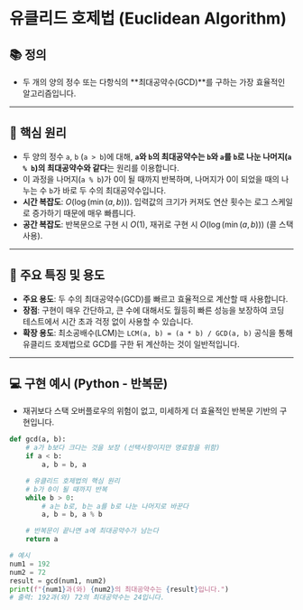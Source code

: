 # 유클리드 호제법 (Euclidean Algorithm)

## 📚 정의
- 두 개의 양의 정수 또는 다항식의 **최대공약수(GCD)**를 구하는 가장 효율적인 알고리즘입니다.

---

## 🔑 핵심 원리
- 두 양의 정수 `a`, `b` (`a > b`)에 대해, **`a`와 `b`의 최대공약수는 `b`와 `a`를 `b`로 나눈 나머지(`a % b`)의 최대공약수와 같다**는 원리를 이용합니다.
- 이 과정을 나머지(`a % b`)가 0이 될 때까지 반복하며, 나머지가 0이 되었을 때의 나누는 수 `b`가 바로 두 수의 최대공약수입니다.
- **시간 복잡도**: $O(\log(\min(a, b)))$. 입력값의 크기가 커져도 연산 횟수는 로그 스케일로 증가하기 때문에 매우 빠릅니다.
- **공간 복잡도**: 반복문으로 구현 시 $O(1)$, 재귀로 구현 시 $O(\log(\min(a, b)))$ (콜 스택 사용).

---

## 📝 주요 특징 및 용도
- **주요 용도**: 두 수의 최대공약수(GCD)를 빠르고 효율적으로 계산할 때 사용합니다.
- **장점**: 구현이 매우 간단하고, 큰 수에 대해서도 월등히 빠른 성능을 보장하여 코딩 테스트에서 시간 초과 걱정 없이 사용할 수 있습니다.
- **확장 용도**: 최소공배수(LCM)는 `LCM(a, b) = (a * b) / GCD(a, b)` 공식을 통해 유클리드 호제법으로 GCD를 구한 뒤 계산하는 것이 일반적입니다.

---

## 💻 구현 예시 (Python - 반복문)
- 재귀보다 스택 오버플로우의 위험이 없고, 미세하게 더 효율적인 반복문 기반의 구현입니다.

```python
def gcd(a, b):
    # a가 b보다 크다는 것을 보장 (선택사항이지만 명료함을 위함)
    if a < b:
        a, b = b, a

    # 유클리드 호제법의 핵심 원리
    # b가 0이 될 때까지 반복
    while b > 0:
        # a는 b로, b는 a를 b로 나눈 나머지로 바꾼다
        a, b = b, a % b

    # 반복문이 끝나면 a에 최대공약수가 남는다
    return a

# 예시
num1 = 192
num2 = 72
result = gcd(num1, num2)
print(f"{num1}과(와) {num2}의 최대공약수는 {result}입니다.")
# 출력: 192과(와) 72의 최대공약수는 24입니다.